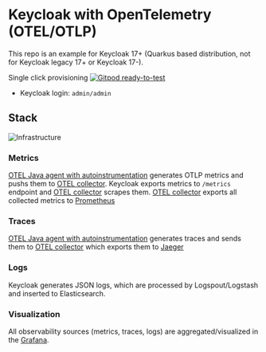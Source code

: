 # Keycloak with OpenTelemetry (OTEL/OTLP)

This repo is an example for Keycloak 17+ (Quarkus based distribution, not for 
Keycloak legacy 17+ or Keycloak 17-).

Single click provisioning 
[![Gitpod ready-to-test](https://img.shields.io/badge/Gitpod-ready--to--test-blue?logo=gitpod)](https://gitpod.io/#https://github.com/jangaraj/keycloak-with-opentelemetry/) 
- Keycloak login: `admin/admin`

## Stack

![Infrastructure](https://raw.githubusercontent.com/jangaraj/keycloak-with-opentelemetry/main/doc/diagram.png)

### Metrics

[OTEL Java agent with autoinstrumentation](https://github.com/open-telemetry/opentelemetry-java-instrumentation)
generates OTLP metrics and pushs them to 
[OTEL collector](https://github.com/open-telemetry/opentelemetry-collector-contrib). 
Keycloak exports metrics to `/metrics` endpoint and 
[OTEL collector](https://github.com/open-telemetry/opentelemetry-collector-contrib)
scrapes them.
[OTEL collector](https://github.com/open-telemetry/opentelemetry-collector-contrib)
exports all collected metrics to [Prometheus](https://github.com/prometheus/prometheus)

### Traces

[OTEL Java agent with autoinstrumentation](https://github.com/open-telemetry/opentelemetry-java-instrumentation)
generates traces and sends them to [OTEL collector](https://github.com/open-telemetry/opentelemetry-collector-contrib)
which exports them to [Jaeger](https://github.com/jaegertracing/jaeger)

### Logs

Keycloak generates JSON logs, which are processed by Logspout/Logstash and inserted to Elasticsearch.

### Visualization

All observability sources (metrics, traces, logs) are aggregated/visualized 
in the [Grafana](https://github.com/grafana/grafana).
